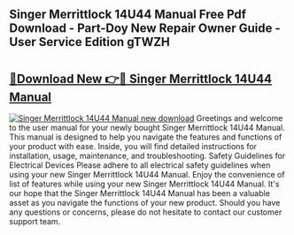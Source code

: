 ## Singer Merrittlock 14U44 Manual Free Pdf Download - Part-Doy New Repair Owner Guide - User Service Edition gTWZH

# <h2><a href="http://bc22732.oget.top/?id=Singer+Merrittlock+14U44+Manual">🔗Download New 👉🔴 Singer Merrittlock 14U44 Manual</a></h2>

[![Singer Merrittlock 14U44 Manual new download](https://i.imgur.com/5g1atiW.png)](http://bc22732.oget.top/?id=Singer+Merrittlock+14U44+Manual)
Greetings and welcome to the user manual for your newly bought Singer Merrittlock 14U44 Manual. This manual is designed to help you navigate the features and functions of your product with ease. Inside, you will find detailed instructions for installation, usage, maintenance, and troubleshooting. Safety Guidelines for Electrical Devices Please adhere to all electrical safety guidelines when using your new Singer Merrittlock 14U44 Manual. Enjoy the convenience of list of features while using your new Singer Merrittlock 14U44 Manual. It's our hope that the Singer Merrittlock 14U44 Manual has been a valuable asset as you navigate the functions of your new product. Should you have any questions or concerns, please do not hesitate to contact our customer support team.
